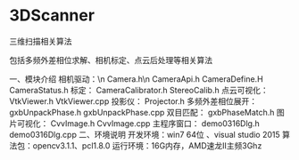 # 3DScanner
三维扫描相关算法
  
  包括多频外差相位求解、相机标定、点云后处理等相关算法

一、模块介绍
相机驱动：\n
Camera.h\n
CameraApi.h
CameraDefine.H
CameraStatus.h
标定：
CameraCalibrator.h
StereoCalib.h
点云可视化：
VtkViewer.h
VtkViewer.cpp
投影仪：
Projector.h
多频外差相位展开：
gxbUnpackPhase.h
gxbUnpackPhase.cpp
双目匹配：
gxbPhaseMatch.h
图片可视化：
CvvImage.h
CvvImage.cpp
主程序窗口：
demo0316Dlg.h
demo0316Dlg.cpp
二、环境说明
开发环境：win7 64位 、visual studio 2015 
算法包：opencv3.1.1、pcl1.8.0
运行环境：16G内存，AMD速龙Ⅱ主频3Ghz
